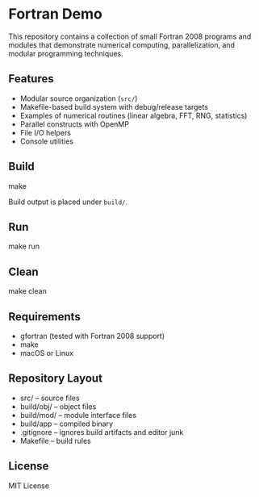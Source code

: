 # Fortran Demo

This repository contains a collection of small Fortran 2008 programs and modules that demonstrate numerical computing, parallelization, and modular programming techniques.

## Features
- Modular source organization (`src/`)
- Makefile-based build system with debug/release targets
- Examples of numerical routines (linear algebra, FFT, RNG, statistics)
- Parallel constructs with OpenMP
- File I/O helpers
- Console utilities

## Build
make

Build output is placed under `build/`.

## Run
make run

## Clean
make clean

## Requirements
- gfortran (tested with Fortran 2008 support)
- make
- macOS or Linux

## Repository Layout
- src/ – source files
- build/obj/ – object files
- build/mod/ – module interface files
- build/app – compiled binary
- .gitignore – ignores build artifacts and editor junk
- Makefile – build rules

## License
MIT License 
